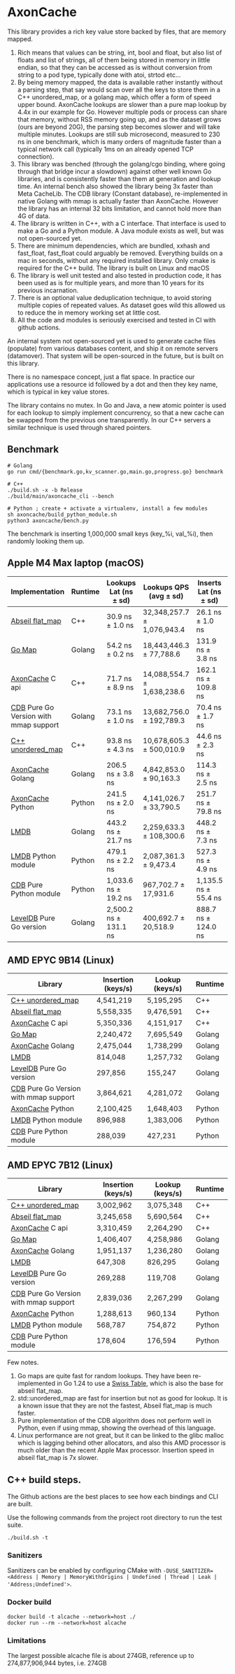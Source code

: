 # AxonCache

This library provides a rich key value store backed by files, that are memory mapped.

1. Rich means that values can be string, int, bool and float, but also list of floats and list of strings, all of them being stored in memory in little endian, so that they can be accessed as is without conversion from string to a pod type, typically done with atoi, strtod etc...
2. By being memory mapped, the data is available rather instantly without a parsing step, that say would scan over all the keys to store them in a C++ unordered_map, or a golang map, which offer a form of speed upper bound. AxonCache lookups are slower than a pure map lookup by 4.4x in our example for Go. However multiple pods or process can share that memory, without RSS memory going up, and as the dataset grows (ours are beyond 20G), the parsing step becomes slower and will take multiple minutes. Lookups are still sub microsecond, measured to 230 ns in one benchmark, which is many orders of magnitude faster than a typical network call (typically 1ms on an already opened TCP connection).
3. This library was benched (through the golang/cgo binding, where going through that bridge incur a slowdown) against other well known Go libraries, and is consistently faster than them at generation and lookup time. An internal bench also showed the library being 3x faster than Meta CacheLib. The CDB library (Constant database), re-implemented in native Golang with mmap is actually faster than AxonCache. However the library has an internal 32 bits limitation, and cannot hold more than 4G of data.
4. The library is written in C++, with a C interface. That interface is used to make a Go and a Python module. A Java module exists as well, but was not open-sourced yet.
5. There are minimum dependencies, which are bundled, xxhash and fast_float, fast_float could arguably be removed. Everything builds on a mac in seconds, without any required installed library. Only cmake is required for the C++ build. The library is built on Linux and macOS
6. The library is well unit tested and also tested in production code, it has been used as is for multiple years, and more than 10 years for its previous incarnation.
7. There is an optional value deduplication technique, to avoid storing multiple copies of repeated values. As dataset goes wild this allowed us to reduce the in memory working set at little cost.
8. All the code and modules is seriously exercised and tested in CI with github actions.

An internal system not open-sourced yet is used to generate cache files (populate) from various databases content, and ship it on remote servers (datamover). That system will be open-sourced in the future, but is built on this library.

There is no namespace concept, just a flat space. In practice our applications use a resource id followed by a dot and then they key name, which is typical in key value stores.

The library contains no mutex. In Go and Java, a new atomic pointer is used for each lookup to simply implement concurrency, so that a new cache can be swapped from the previous one transparently. In our C++ servers a similar technique is used through shared pointers.

## Benchmark

```
# Golang
go run cmd/{benchmark.go,kv_scanner.go,main.go,progress.go} benchmark
```

```
# C++
./build.sh -x -b Release
./build/main/axoncache_cli --bench
```

```
# Python ; create + activate a virtualenv, install a few modules
sh axoncache/build_python_module.sh
python3 axoncache/bench.py 
```

The benchmark is inserting 1,000,000 small keys (key_%i, val_%i), then randomly looking them up.

## Apple M4 Max laptop (macOS)

| Implementation                                                               | Runtime | Lookups Lat (ns ± sd)        | Lookups QPS (avg ± sd)       | Inserts Lat (ns ± sd)        | Inserts QPS (avg ± sd)       |
|------------------------------------------------------------------------------|---------|------------------------------|------------------------------|------------------------------|------------------------------|
| [Abseil flat_map](https://abseil.io/docs/cpp/guides/container)               | C++     | 30.9 ns ± 1.0 ns             | 32,348,257.7 ± 1,076,943.4   | 26.1 ns ± 1.0 ns             | 38,417,719.3 ± 1,490,519.6   |
| [Go Map](https://pkg.go.dev/builtin#map)                                     | Golang  | 54.2 ns ± 0.2 ns             | 18,443,446.3 ± 77,788.6      | 131.9 ns ± 3.8 ns            | 7,584,756.0 ± 220,305.8      |
| [AxonCache](https://github.com/AppLovin/AxonCache) C api                     | C++     | 71.7 ns ± 8.9 ns             | 14,088,554.7 ± 1,638,238.6   | 162.1 ns ± 109.8 ns          | 8,493,465.3 ± 5,560,106.2    |
| [CDB](https://cr.yp.to/cdb.html) Pure Go Version with mmap support           | Golang  | 73.1 ns ± 1.0 ns             | 13,682,756.0 ± 192,789.3     | 70.4 ns ± 1.7 ns             | 14,213,223.7 ± 336,262.0     |
| [C++ unordered_map](https://cppreference.net/cpp/container/unordered_map.html) | C++     | 93.8 ns ± 4.3 ns             | 10,678,605.3 ± 500,010.9     | 44.6 ns ± 2.3 ns             | 22,476,520.7 ± 1,149,837.4   |
| [AxonCache](https://github.com/AppLovin/AxonCache) Golang                    | Golang  | 206.5 ns ± 3.8 ns            | 4,842,853.0 ± 90,163.3       | 114.3 ns ± 2.5 ns            | 8,753,291.3 ± 195,006.9      |
| [AxonCache](https://github.com/AppLovin/AxonCache) Python                    | Python  | 241.5 ns ± 2.0 ns            | 4,141,026.7 ± 33,790.5       | 251.7 ns ± 79.8 ns           | 4,211,820.7 ± 1,128,887.5    |
| [LMDB](https://symas.com/lmdb/)                                              | Golang  | 443.2 ns ± 21.7 ns           | 2,259,633.3 ± 108,300.6      | 448.2 ns ± 7.3 ns            | 2,231,597.7 ± 36,134.4       |
| [LMDB](https://github.com/jnwatson/py-lmdb/) Python module                   | Python  | 479.1 ns ± 2.2 ns            | 2,087,361.3 ± 9,473.4        | 527.3 ns ± 4.9 ns            | 1,896,732.3 ± 17,557.2       |
| [CDB](https://github.com/bbayles/python-pure-cdb) Pure Python module         | Python  | 1,033.6 ns ± 19.2 ns         | 967,702.7 ± 17,931.6         | 1,135.5 ns ± 55.4 ns         | 882,103.3 ± 43,045.7         |
| [LevelDB](https://github.com/syndtr/goleveldb) Pure Go version               | Golang  | 2,500.2 ns ± 131.1 ns        | 400,692.7 ± 20,518.9         | 888.7 ns ± 124.0 ns          | 1,139,202.7 ± 150,820.3      |

## AMD EPYC 9B14 (Linux)

| Library                                                                  | Insertion (keys/s) | Lookup (keys/s) | Runtime |
| --------------------------------------------------                       | ------------------ | ----------------| --------|
| [C++ unordered_map](https://github.com/AppLovin/AxonCache)               | 4,541,219          | 5,195,295       | C++     |
| [Abseil flat_map](https://abseil.io/docs/cpp/guides/container)           | 5,558,335          | 9,476,591       | C++     |
| [AxonCache](https://github.com/AppLovin/AxonCache) C api                 | 5,350,336          | 4,151,917       | C++     |
| [Go Map](https://pkg.go.dev/builtin#map)                                 | 2,240,472          | 7,695,549       | Golang  |
| [AxonCache](https://github.com/AppLovin/AxonCache) Golang                | 2,475,044          | 1,738,299       | Golang  |
| [LMDB](https://symas.com/lmdb/)                                          | 814,048            | 1,257,732       | Golang  |
| [LevelDB](https://github.com/syndtr/goleveldb) Pure Go version           | 297,856            | 155,247         | Golang  |
| [CDB](https://cr.yp.to/cdb.html) Pure Go Version with mmap support       | 3,864,621          | 4,281,072       | Golang  |
| [AxonCache](https://github.com/AppLovin/AxonCache) Python                | 2,100,425          | 1,648,403       | Python  |
| [LMDB](https://github.com/jnwatson/py-lmdb/) Python module               | 896,988            | 1,383,006       | Python  |
| [CDB](https://github.com/bbayles/python-pure-cdb) Pure Python module     | 288,039            | 427,231         | Python  |

## AMD EPYC 7B12 (Linux)

| Library                                                                  | Insertion (keys/s) | Lookup (keys/s) | Runtime |
| --------------------------------------------------                       | ------------------ | ----------------| --------|
| [C++ unordered_map](https://github.com/AppLovin/AxonCache)               | 3,002,962          | 3,075,348       | C++     |
| [Abseil flat_map](https://abseil.io/docs/cpp/guides/container)           | 3,245,658          | 5,690,564       | C++     |
| [AxonCache](https://github.com/AppLovin/AxonCache) C api                 | 3,310,459          | 2,264,290       | C++     |
| [Go Map](https://pkg.go.dev/builtin#map)                                 | 1,406,407          | 4,258,986       | Golang  |
| [AxonCache](https://github.com/AppLovin/AxonCache) Golang                | 1,951,137          | 1,236,280       | Golang  |
| [LMDB](https://symas.com/lmdb/)                                          | 647,308            | 826,295         | Golang  |
| [LevelDB](https://github.com/syndtr/goleveldb) Pure Go version           | 269,288            | 119,708         | Golang  |
| [CDB](https://cr.yp.to/cdb.html) Pure Go Version with mmap support       | 2,839,036          | 2,267,299       | Golang  |
| [AxonCache](https://github.com/AppLovin/AxonCache) Python                | 1,288,613          | 960,134         | Python  |
| [LMDB](https://github.com/jnwatson/py-lmdb/) Python module               | 568,787            | 754,872         | Python  |
| [CDB](https://github.com/bbayles/python-pure-cdb) Pure Python module     | 178,604            | 176,594         | Python  |

Few notes.

1. Go maps are quite fast for random lookups. They have been re-implemented in Go 1.24 to use a [Swiss Table](https://go.dev/blog/swisstable), which is also the base for abseil flat_map.
2. std::unordered_map are fast for insertion but not as good for lookup. It is a known issue that they are not the fastest, Abseil flat_map is much faster.
3. Pure implementation of the CDB algorithm does not perform well in Python, even if using mmap, showing the overhead of this language.
4. Linux performance are not great, but it can be linked to the glibc malloc which is lagging behind other allocators, and also this AMD processor is much older than the recent Apple Max processor. Insertion speed in abseil flat_map is 7x slower.

## C++ build steps.

The Github actions are the best places to see how each bindings and CLI are built.

Use the following commands from the project root directory to run the test suite.

```
./build.sh -t
```

### Sanitizers

Sanitizers can be enabled by configuring CMake with `-DUSE_SANITIZER=<Address | Memory | MemoryWithOrigins | Undefined | Thread | Leak | 'Address;Undefined'>`.

### Docker build

```
docker build -t alcache --network=host ./
docker run --rm --network=host alcache
```

### Limitations

The largest possible alcache file is about 274GB, reference up to 274,877,906,944 bytes, i.e. 274GB

